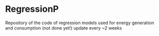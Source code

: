 # RegressionP
Repository of the code of regression models used for energy generation and consumption (not done yet!) 
update every ~2 weeks

